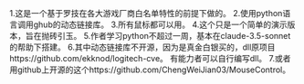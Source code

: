 1.这是一个基于罗技在各大游戏厂商白名单特性的前提下做的。 2.使用python语言调用ghub的动态链接库。 3.所有鼠标都可以用。 4.这个只是一个简单的演示版本，旨在抛砖引玉。 5.作者学习python不超过一周，基本在claude-3.5-sonnet的帮助下搭建。 6.其中动态链接库不开源，因为是真金白银买的，dll原项目https://github.com/ekknod/logitech-cve。 有能力者可以自行编写dll。 7.或者用github上开源的这个https://github.com/ChengWeiJian03/MouseControl。
